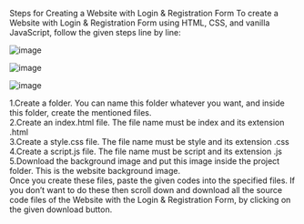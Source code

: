 Steps for Creating a Website with Login & Registration Form
To create a Website with Login & Registration Form using HTML, CSS, and vanilla JavaScript, follow the given steps line by line:


![image](https://github.com/SavvyChic42/Login-Page/assets/151141927/9143bb8f-5492-4e6a-a52c-73d400f4d943)

![image](https://github.com/SavvyChic42/Login-Page/assets/151141927/b7aa1547-c253-4ed3-ac9d-6cb1eaa1fd3c)


![image](https://github.com/SavvyChic42/Login-Page/assets/151141927/028971be-9fea-4283-8e6b-37a49f7fc6b1)

1.Create a folder. You can name this folder whatever you want, and inside this folder, create the mentioned files.<br>
2.Create an index.html file. The file name must be index and its extension .html<br>
3.Create a style.css file. The file name must be style and its extension .css <br>
4.Create a script.js file. The file name must be script and its extension .js <br>
5.Download the background image and put this image inside the project folder. This is the website background image. <br>
Once you create these files, paste the given codes into the specified files. If you don’t want to do these then scroll down and download all the source code files of the Website with the Login & Registration Form, by clicking on the given download button.
